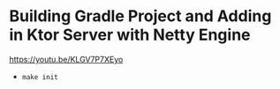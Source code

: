 # Building Gradle Project and Adding in Ktor Server with Netty Engine

https://youtu.be/KLGV7P7XEyo

- `make init`
